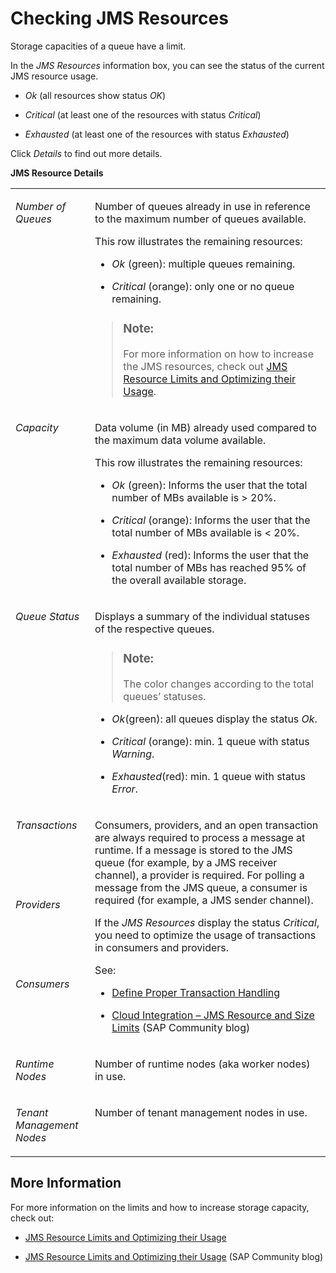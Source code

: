 <!-- loio6a9c03046bd24d7083927a8274bc03b3 -->

# Checking JMS Resources

Storage capacities of a queue have a limit.

In the *JMS Resources* information box, you can see the status of the current JMS resource usage.

-   *Ok* \(all resources show status *OK*\)

-   *Critical* \(at least one of the resources with status *Critical*\)

-   *Exhausted* \(at least one of the resources with status *Exhausted*\)


Click *Details* to find out more details.

**JMS Resource Details**


<table>
<tr>
<td valign="top">

*Number of Queues* 

</td>
<td valign="top">

Number of queues already in use in reference to the maximum number of queues available.

This row illustrates the remaining resources:

-   *Ok* \(green\): multiple queues remaining.

-   *Critical* \(orange\): only one or no queue remaining.


> ### Note:  
> For more information on how to increase the JMS resources, check out [JMS Resource Limits and Optimizing their Usage](jms-resource-limits-and-optimizing-their-usage-4857054.md).



</td>
</tr>
<tr>
<td valign="top">

*Capacity* 

</td>
<td valign="top">

Data volume \(in MB\) already used compared to the maximum data volume available.

This row illustrates the remaining resources:

-   *Ok* \(green\): Informs the user that the total number of MBs available is \> 20%.

-   *Critical* \(orange\): Informs the user that the total number of MBs available is < 20%.

-   *Exhausted* \(red\): Informs the user that the total number of MBs has reached 95% of the overall available storage.




</td>
</tr>
<tr>
<td valign="top">

*Queue Status* 

</td>
<td valign="top">

Displays a summary of the individual statuses of the respective queues.

> ### Note:  
> The color changes according to the total queues’ statuses.

-   *Ok*\(green\): all queues display the status *Ok*.

-   *Critical* \(orange\): min. 1 queue with status *Warning*.

-   *Exhausted*\(red\): min. 1 queue with status *Error*.




</td>
</tr>
<tr>
<td valign="top">

*Transactions* 

</td>
<td valign="top" rowspan="3">

Consumers, providers, and an open transaction are always required to process a message at runtime. If a message is stored to the JMS queue \(for example, by a JMS receiver channel\), a provider is required. For polling a message from the JMS queue, a consumer is required \(for example, a JMS sender channel\).

If the *JMS Resources* display the status *Critical*, you need to optimize the usage of transactions in consumers and providers.

See:

-   [Define Proper Transaction Handling](../Development/define-proper-transaction-handling-1c31963.md)

-   [Cloud Integration – JMS Resource and Size Limits](https://blogs.sap.com/2017/10/04/cloud-integration-jms-resource-and-size-limits-in-cpi-enterprise-edition/) \(SAP Community blog\)




</td>
</tr>
<tr>
<td valign="top">

*Providers* 

</td>
</tr>
<tr>
<td valign="top">

*Consumers* 

</td>
</tr>
<tr>
<td valign="top">

*Runtime Nodes* 

</td>
<td valign="top">

Number of runtime nodes \(aka worker nodes\) in use.

</td>
</tr>
<tr>
<td valign="top">

*Tenant Management Nodes* 

</td>
<td valign="top">

Number of tenant management nodes in use.

</td>
</tr>
</table>



<a name="loio6a9c03046bd24d7083927a8274bc03b3__section_fw1_t1l_2yb"/>

## More Information

For more information on the limits and how to increase storage capacity, check out:

-   [JMS Resource Limits and Optimizing their Usage](jms-resource-limits-and-optimizing-their-usage-4857054.md)

-   [JMS Resource Limits and Optimizing their Usage](jms-resource-limits-and-optimizing-their-usage-4857054.md) \(SAP Community blog\)


